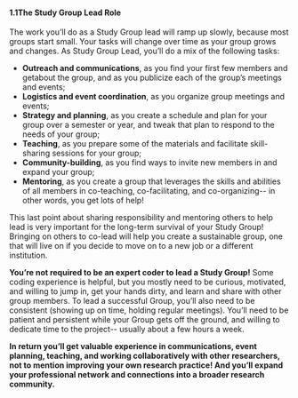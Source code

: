  #### 1.1The Study Group Lead Role

The work you’ll do as a Study Group lead will ramp up slowly, because most groups start small. Your tasks will change over time as your group grows and changes. As Study Group Lead, you’ll do a mix of the following tasks:

* **Outreach and communications**, as you find your first few members and getabout the group, and as you publicize each of the group’s meetings and events;
* **Logistics and event coordination**, as you organize group meetings and events;
* **Strategy and planning**, as you create a schedule and plan for your group over a semester or year, and tweak that plan to respond to the needs of your group;
* **Teaching**, as you prepare some of the materials and facilitate skill-sharing sessions for your group;
* **Community-building**, as you find ways to invite new members in and expand your group;
* **Mentoring**, as you create a group that leverages the skills and abilities of all members in co-teaching, co-facilitating, and co-organizing-- in other words, you get lots of help!

This last point about sharing responsibility and mentoring others to help lead is very important for the long-term survival of your Study Group! Bringing on others to co-lead will help you create a sustainable group, one that will live on if you decide to move on to a new job or a different institution. 

**You’re not required to be an expert coder to lead a Study Group!** Some coding experience is helpful, but you mostly need to be curious, motivated, and willing to jump in, get your hands dirty, and learn and share with other group members. To lead a successful Group, you’ll also need to be consistent (showing up on time, holding regular meetings). You’ll need to be patient and persistent while your Group gets off the ground, and willing to dedicate time to the project-- usually about a few hours a week.

**In return you’ll get valuable experience in communications, event planning, teaching, and working collaboratively with other researchers, not to mention improving your own research practice! And you’ll expand your professional network and connections into a broader research community.** 
